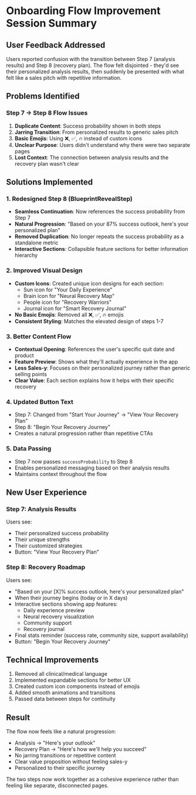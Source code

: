 # Onboarding Flow Improvement Session Summary

## User Feedback Addressed
Users reported confusion with the transition between Step 7 (analysis results) and Step 8 (recovery plan). The flow felt disjointed - they'd see their personalized analysis results, then suddenly be presented with what felt like a sales pitch with repetitive information.

## Problems Identified

### Step 7 → Step 8 Flow Issues
1. **Duplicate Content**: Success probability shown in both steps
2. **Jarring Transition**: From personalized results to generic sales pitch
3. **Basic Emojis**: Using ❌, ✅, 🔥 instead of custom icons
4. **Unclear Purpose**: Users didn't understand why there were two separate pages
5. **Lost Context**: The connection between analysis results and the recovery plan wasn't clear

## Solutions Implemented

### 1. Redesigned Step 8 (BlueprintRevealStep)
- **Seamless Continuation**: Now references the success probability from Step 7
- **Natural Progression**: "Based on your 87% success outlook, here's your personalized plan"
- **Removed Duplication**: No longer repeats the success probability as a standalone metric
- **Interactive Sections**: Collapsible feature sections for better information hierarchy

### 2. Improved Visual Design
- **Custom Icons**: Created unique icon designs for each section:
  - Sun icon for "Your Daily Experience"
  - Brain icon for "Neural Recovery Map"
  - People icon for "Recovery Warriors"
  - Journal icon for "Smart Recovery Journal"
- **No Basic Emojis**: Removed all ❌, ✅, 🔥 emojis
- **Consistent Styling**: Matches the elevated design of steps 1-7

### 3. Better Content Flow
- **Contextual Opening**: References the user's specific quit date and product
- **Feature Preview**: Shows what they'll actually experience in the app
- **Less Sales-y**: Focuses on their personalized journey rather than generic selling points
- **Clear Value**: Each section explains how it helps with their specific recovery

### 4. Updated Button Text
- Step 7: Changed from "Start Your Journey" → "View Your Recovery Plan"
- Step 8: "Begin Your Recovery Journey"
- Creates a natural progression rather than repetitive CTAs

### 5. Data Passing
- Step 7 now passes `successProbability` to Step 8
- Enables personalized messaging based on their analysis results
- Maintains context throughout the flow

## New User Experience

### Step 7: Analysis Results
Users see:
- Their personalized success probability
- Their unique strengths
- Their customized strategies
- Button: "View Your Recovery Plan"

### Step 8: Recovery Roadmap
Users see:
- "Based on your [X]% success outlook, here's your personalized plan"
- When their journey begins (today or in X days)
- Interactive sections showing app features:
  - Daily experience preview
  - Neural recovery visualization
  - Community support
  - Recovery journal
- Final stats reminder (success rate, community size, support availability)
- Button: "Begin Your Recovery Journey"

## Technical Improvements
1. Removed all clinical/medical language
2. Implemented expandable sections for better UX
3. Created custom icon components instead of emojis
4. Added smooth animations and transitions
5. Passed data between steps for continuity

## Result
The flow now feels like a natural progression:
- Analysis → "Here's your outlook"
- Recovery Plan → "Here's how we'll help you succeed"
- No jarring transitions or repetitive content
- Clear value proposition without feeling sales-y
- Personalized to their specific journey

The two steps now work together as a cohesive experience rather than feeling like separate, disconnected pages. 